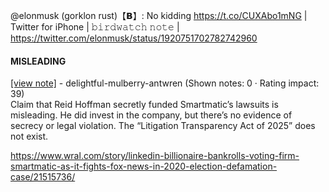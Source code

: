 @elonmusk (gorklon rust)【𝗕】: No kidding https://t.co/CUXAbo1mNG | Twitter for iPhone | 𝚋𝚒𝚛𝚍𝚠𝚊𝚝𝚌𝚑 𝚗𝚘𝚝𝚎 | https://twitter.com/elonmusk/status/1920751702782742960

#### MISLEADING

[[view note]](https://x.com/i/birdwatch/n/1920859853351707133) - delightful-mulberry-antwren (Shown notes: 0 · Rating impact: 39)\
Claim that Reid Hoffman secretly funded Smartmatic’s lawsuits is misleading. He did invest in the company, but there’s no evidence of secrecy or legal violation. The “Litigation Transparency Act of 2025” does not exist.

https://www.wral.com/story/linkedin-billionaire-bankrolls-voting-firm-smartmatic-as-it-fights-fox-news-in-2020-election-defamation-case/21515736/
